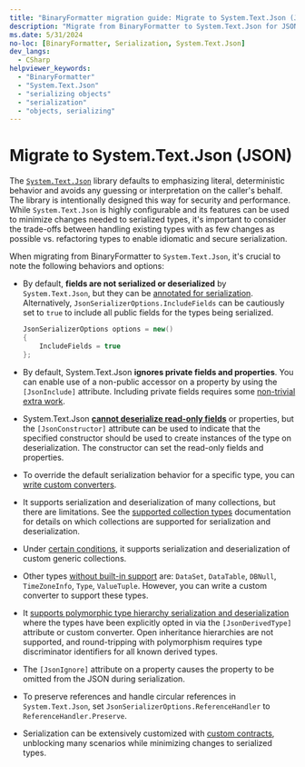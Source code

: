```yaml
---
title: "BinaryFormatter migration guide: Migrate to System.Text.Json (JSON)"
description: "Migrate from BinaryFormatter to System.Text.Json for JSON serialization."
ms.date: 5/31/2024
no-loc: [BinaryFormatter, Serialization, System.Text.Json]
dev_langs:
  - CSharp
helpviewer_keywords:
  - "BinaryFormatter"
  - "System.Text.Json"
  - "serializing objects"
  - "serialization"
  - "objects, serializing"
---
```


# Migrate to System.Text.Json (JSON)

The [`System.Text.Json`](../system-text-json/overview.md) library defaults to emphasizing literal, deterministic behavior and avoids any guessing or interpretation on the caller's behalf. The library is intentionally designed this way for security and performance. While `System.Text.Json` is highly configurable and its features can be used to minimize changes needed to serialized types, it's important to consider the trade-offs between handling existing types with as few changes as possible vs. refactoring types to enable idiomatic and secure serialization.

When migrating from BinaryFormatter to `System.Text.Json`, it's crucial to note the following behaviors and options:

- By default, **fields are not serialized or deserialized** by `System.Text.Json`, but they can be [annotated for serialization](../system-text-json/fields.md). Alternatively, `JsonSerializerOptions.IncludeFields` can be cautiously set to `true` to include all public fields for the types being serialized.

  ```csharp
  JsonSerializerOptions options = new()
  {
      IncludeFields = true
  };
  ```

- By default, System.Text.Json **ignores private fields and properties**. You can enable use of a non-public accessor on a property by using the `[JsonInclude]` attribute. Including private fields requires some [non-trivial extra work](../system-text-json/custom-contracts.md#example-serialize-private-fields).

- System.Text.Json **[cannot deserialize read-only fields](/dotnet/api/system.text.json.jsonserializeroptions.ignorereadonlyfields?view#remarks)** or properties, but the `[JsonConstructor]` attribute can be used to indicate that the specified constructor should be used to create instances of the type on deserialization. The constructor can set the read-only fields and properties.

- To override the default serialization behavior for a specific type, you can [write custom converters](../system-text-json/converters-how-to.md).

- It supports serialization and deserialization of many collections, but there are limitations. See the [supported collection types](../system-text-json/supported-collection-types.md) documentation for details on which collections are supported for serialization and deserialization.

- Under [certain conditions](../system-text-json/supported-collection-types.md#custom-collections-with-deserialization-support), it supports serialization and deserialization of custom generic collections.

- Other types [without built-in support](../system-text-json/migrate-from-newtonsoft.md#types-without-built-in-support) are: `DataSet`, `DataTable`, `DBNull`, `TimeZoneInfo`, `Type`, `ValueTuple`. However, you can write a custom converter to support these types.

- It [supports polymorphic type hierarchy serialization and deserialization](../system-text-json/polymorphism.md) where the types have been explicitly opted in via the `[JsonDerivedType]` attribute or custom converter. Open inheritance hierarchies are not supported, and round-tripping with polymorphism requires type discriminator identifiers for all known derived types.

- The `[JsonIgnore]` attribute on a property causes the property to be omitted from the JSON during serialization.

- To preserve references and handle circular references in `System.Text.Json`, set `JsonSerializerOptions.ReferenceHandler` to `ReferenceHandler.Preserve`.

- Serialization can be extensively customized with [custom contracts](../system-text-json/custom-contracts.md), unblocking many scenarios while minimizing changes to serialized types.
